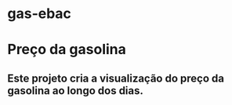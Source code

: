 # gas-ebac
# Preço da gasolina
## Este projeto cria a visualização do preço da gasolina ao longo dos dias.